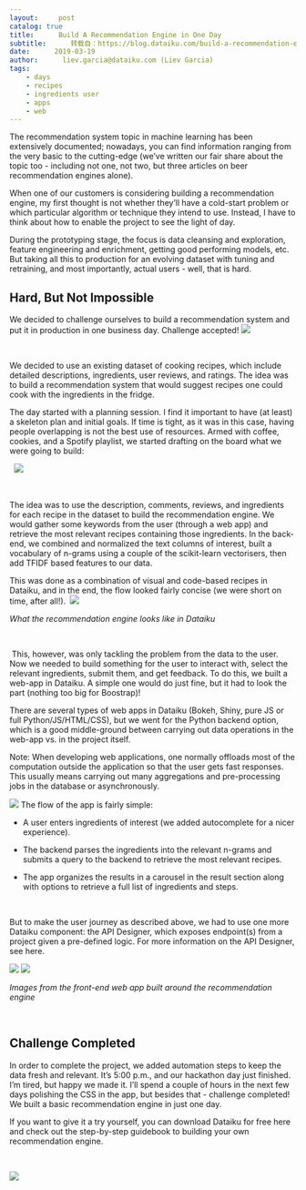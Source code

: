 ```yaml
---
layout:     post
catalog: true
title:      Build A Recommendation Engine in One Day
subtitle:      转载自：https://blog.dataiku.com/build-a-recommendation-engine-in-one-day
date:      2019-03-19
author:      liev.garcia@dataiku.com (Liev Garcia)
tags:
    - days
    - recipes
    - ingredients user
    - apps
    - web
---
```


The recommendation system topic in machine learning has been extensively documented; nowadays, you can find information ranging from the very basic to the cutting-edge (we’ve written our fair share about the topic too - including not one, not two, but three articles on beer recommendation engines alone).

When one of our customers is considering building a recommendation engine, my first thought is not whether they’ll have a cold-start problem or which particular algorithm or technique they intend to use. Instead, I have to think about how to enable the project to see the light of day.

During the prototyping stage, the focus is data cleansing and exploration, feature engineering and enrichment, getting good performing models, etc. But taking all this to production for an evolving dataset with tuning and retraining, and most importantly, actual users - well, that is hard.

## Hard, But Not Impossible

We decided to challenge ourselves to build a recommendation system and put it in production in one business day. Challenge accepted!
![](https://lh5.googleusercontent.com/ph-pwV8ySYmQF-igVI3N-Og5HwjBfHykRqWn7Bjckqhp6AaHU9irBZpEEOlL0D4ciZvgEPlog-k7uT3xiI6Hp3Z25Pq6L1DnQAT_XFSofEW2-A3Wc-4Nn5t3IA1EOMsCmbBCkQ9g)


 

We decided to use an existing dataset of cooking recipes, which include detailed descriptions, ingredients, user reviews, and ratings. The idea was to build a recommendation system that would suggest recipes one could cook with the ingredients in the fridge.

The day started with a planning session. I find it important to have (at least) a skeleton plan and initial goals. If time is tight, as it was in this case, having people overlapping is not the best use of resources. Armed with coffee, cookies, and a Spotify playlist, we started drafting on the board what we were going to build:

 
![](https://lh4.googleusercontent.com/UclFmXpzZjHvLYxoMta185mJWGn7B_P52tSDx93ythDtwWXcBmmNQjzmpPnk4gm1ByLAmeRkisnCSERiK7kPm4S5XCsZYo6rqxSiHyaWgJLW0URBHS_RF3ZkWK1LO4vmLN4fiszC)


 

The idea was to use the description, comments, reviews, and ingredients for each recipe in the dataset to build the recommendation engine. We would gather some keywords from the user (through a web app) and retrieve the most relevant recipes containing those ingredients. In the back-end, we combined and normalized the text columns of interest, built a vocabulary of n-grams using a couple of the scikit-learn vectorisers, then add TFIDF based features to our data.

This was done as a combination of visual and code-based recipes in Dataiku, and in the end, the flow looked fairly concise (we were short on time, after all!). 
![](https://lh3.googleusercontent.com/X7JuUrW7u2MflZlUCGIqjtWNmCZv4PNqQ9WD1BobBPRdMQwUA7Nj-Lfg5O37gQsJO3g8_wHHQGqw0Yu8pNOCaEcIVvKbGPAqwhoReMZAmVg2_IITbcpqBQAyeeyb8cGa3UsJ2K7J)


*What the recommendation engine looks like in Dataiku*

 

 This, however, was only tackling the problem from the data to the user. Now we needed to build something for the user to interact with, select the relevant ingredients, submit them, and get feedback. To do this, we built a web-app in Dataiku. A simple one would do just fine, but it had to look the part (nothing too big for Boostrap)!

There are several types of web apps in Dataiku (Bokeh, Shiny, pure JS or full Python/JS/HTML/CSS), but we went for the Python backend option, which is a good middle-ground between carrying out data operations in the web-app vs. in the project itself.

Note: When developing web applications, one normally offloads most of the computation outside the application so that the user gets fast responses. This usually means carrying out many aggregations and pre-processing jobs in the database or asynchronously. 

![](https://lh4.googleusercontent.com/zpBuC818fxRzT1elhltrTE0wyoos6zRlHOL0oEGZKS2qJ66rr5np5fXVUfyEBATiPffP8PTOAYNMLgk93YHAXOREuezb6jn737N57AOnwx4gQQtX10YK4uPR3GJWfWqAz4EqCWXv)
The flow of the app is fairly simple:

- A user enters ingredients of interest (we added autocomplete for a nicer experience).

- The backend parses the ingredients into the relevant n-grams and submits a query to the backend to retrieve the most relevant recipes.

- The app organizes the results in a carousel in the result section along with options to retrieve a full list of ingredients and steps.


 

But to make the user journey as described above, we had to use one more Dataiku component: the API Designer, which exposes endpoint(s) from a project given a pre-defined logic. For more information on the API Designer, see here.

![](https://lh6.googleusercontent.com/c31LYPCZZ6y7W-dJ5RLFk0O5-1OP3tN7-NlZ0aP0jwq_srjKxRxBkBUBl5_LYtR9dpxhtE4qSOUAR54zmKdtAveHp2pBYx2bSL74K0B-iF1i0KJXZ7exZaStJcz-YxoJIR_unSWY)
![](https://lh3.googleusercontent.com/K91tvKb5rnhPLKFap2Fr9AGlO9p-g6UgBixmM9UjlLkLLFILQxv_yMWgpObCg5q0mIhl2-zW2xw_a6o3-9lk3hWhxQV5-8M91qszoP3zzjQW7YdmmkRd9jVuCD6S_KCGJwOecZoh)


*Images from the front-end web app built around the recommendation engine*

 

## Challenge Completed

In order to complete the project, we added automation steps to keep the data fresh and relevant. It’s 5:00 p.m., and our hackathon day just finished. I’m tired, but happy we made it. I’ll spend a couple of hours in the next few days polishing the CSS in the app, but besides that - challenge completed! We built a basic recommendation engine in just one day.

If you want to give it a try yourself, you can download Dataiku for free here and check out the step-by-step guidebook to building your own recommendation engine. 

 

![](https://blog.dataiku.com/hs/cta/cta/default/2123903/68b8d8b6-a8dc-4bd9-a0e8-d8e47a09c36b.png)

